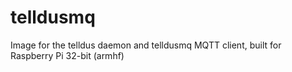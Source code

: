 # telldusmq
Image for the telldus daemon and telldusmq MQTT client, built for Raspberry Pi 32-bit (armhf)
